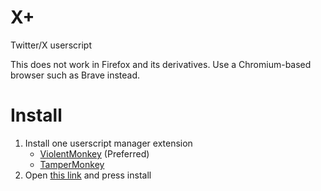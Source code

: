 # X+

Twitter/X userscript

This does not work in Firefox and its derivatives. Use a Chromium-based browser such as Brave instead.

# Install

1. Install one userscript manager extension
    - [ViolentMonkey](https://violentmonkey.github.io/get-it/) (Preferred)
    - [TamperMonkey](https://www.tampermonkey.net/index.php)
2. Open [this link](https://reino08.github.io/XPlus/X+.user.js) and press install
